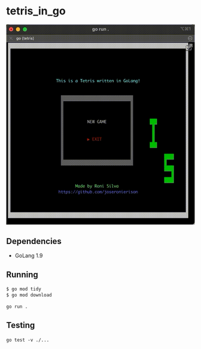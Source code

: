 # tetris_in_go

![Alt text](/docs/20221122221759900.gif?raw=true "Gif with game running")

## Dependencies
- GoLang 1.9
## Running
```
$ go mod tidy
$ go mod download
```
`go run .`

## Testing
`go test -v ./...`
